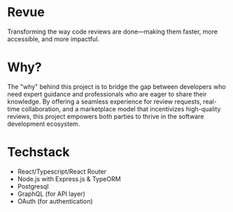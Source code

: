 # Revue

Transforming the way code reviews are done—making them faster, more accessible, and more impactful.

# Why?

The "why" behind this project is to bridge the gap between developers who need expert guidance and professionals who are eager to share their knowledge. By offering a seamless experience for review requests, real-time collaboration, and a marketplace model that incentivizes high-quality reviews, this project empowers both parties to thrive in the software development ecosystem.

# Techstack

- React/Typescript/React Router
- Node.js with Express.js & TypeORM
- Postgresql
- GraphQL (for API layer)
- OAuth (for authentication)
